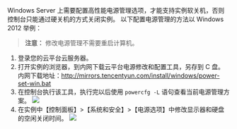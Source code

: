 Windows Server 上需要配置高性能电源管理选项，才能支持实例软关机，否则控制台只能通过硬关机的方式关闭实例。
以下配置电源管理的方法以 Windows 2012 举例：
>**注意：**
>修改电源管理不需要重启计算机。

1. 登录您的云平台云服务器。
2. 打开实例的浏览器，到内网下载云平台电源修改和配置工具，另存到 C 盘。
内网下载地址：http://mirrors.tencentyun.com/install/windows/power-set-win.bat
3. 在控制台执行该工具，执行完以后使用 `powercfg -L` 语句查看当前电源管理方案。
 ![](//mccdn.qcloud.com/img56b1bee8a8fbf.png)
4. 在实例中【控制面板】>【系统和安全】>【电源选项】中修改显示器和硬盘的空闲关闭时间。
 ![](http://mc.qcloudimg.com/static/img/462c9739f3de3c65b346bb47f915dd0a/18.png)



